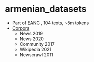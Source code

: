 # armenian_datasets


- Part of [EANC](http://eanc.net/EANC/library/library.php?interface_language=ru)   , 104 texts, ~5m tokens 
- [Corpora](https://wortschatz.uni-leipzig.de/en/download/Armenian#hye_wikipedia_2021)
  - News 2019
  - News 2020
  - Community 2017
  - Wikipedia 2021
  - Newscrawl 2011
